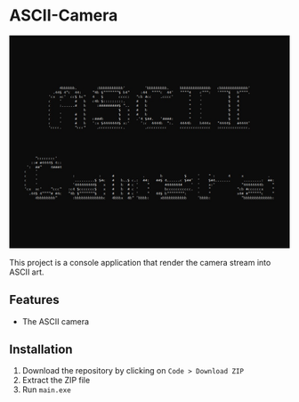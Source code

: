 # ASCII-Camera
![Preview image](./preview/preview.jpg)

This project is a console application that render the camera stream into ASCII art.
## Features
- The ASCII camera
## Installation
1. Download the repository by clicking on `Code > Download ZIP`
2. Extract the ZIP file
3. Run `main.exe`